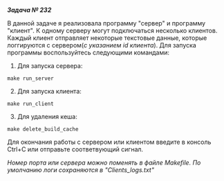 ***Задача № 232***

В данной задаче я реализовала программу "сервер" и программу "клиент". К одному серверу могут подключаться несколько 
клиентов. Каждый клиент отправляет некоторые текстовые данные, которые логгируются с сервером(*с указанием id клиента*). 
Для запуска программы воспользуйтесь следующими командами:
1. Для запуска сервера:
```
make run_server
```
2. Для запуска клиента:
```
make run_client
```
3. Для удаления кеша:
```
make delete_build_cache
```
Для окончания работы с сервером или клиентом введите в консоль Ctrl+C или отправьте соответвующий сигнал.

*Номер порта или сервера можно поменять в файле Makefile. По умолчанию логи сохраняются в "Clients_logs.txt"*
